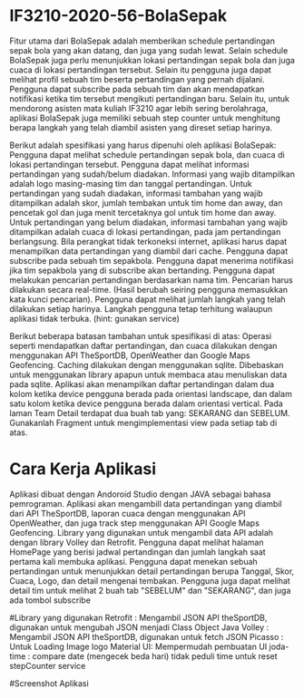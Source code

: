 # IF3210-2020-56-BolaSepak

Fitur utama dari BolaSepak adalah memberikan schedule pertandingan sepak bola yang akan datang, dan juga yang sudah lewat. Selain schedule BolaSepak juga perlu menunjukkan lokasi pertandingan sepak bola dan juga cuaca di lokasi pertandingan tersebut. Selain itu pengguna juga dapat melihat profil sebuah tim beserta pertandingan yang pernah dijalani. Pengguna dapat subscribe pada sebuah tim dan akan mendapatkan notifikasi ketika tim tersebut mengikuti pertandingan baru. Selain itu, untuk mendorong asisten mata kuliah IF3210 agar lebih sering berolahraga, aplikasi BolaSepak juga memiliki sebuah step counter untuk menghitung berapa langkah yang telah diambil asisten yang direset setiap harinya.

Berikut adalah spesifikasi yang harus dipenuhi oleh aplikasi BolaSepak:
Pengguna dapat melihat schedule pertandingan sepak bola, dan cuaca di lokasi pertandingan tersebut.
Pengguna dapat melihat informasi pertandingan yang sudah/belum diadakan. Informasi yang wajib ditampilkan adalah logo masing-masing tim dan tanggal pertandingan.
Untuk pertandingan yang sudah diadakan, informasi tambahan yang wajib ditampilkan adalah skor, jumlah tembakan untuk tim home dan away, dan pencetak gol dan juga menit tercetaknya gol untuk tim home dan away. 
Untuk pertandingan yang belum diadakan, informasi tambahan yang wajib ditampilkan adalah cuaca di lokasi pertandingan, pada jam pertandingan berlangsung.
Bila perangkat tidak terkoneksi internet, aplikasi harus dapat menampilkan data pertandingan yang diambil dari cache.
Pengguna dapat subscribe pada sebuah tim sepakbola.
Pengguna dapat menerima notifikasi jika tim sepakbola yang di subscribe akan bertanding.
Pengguna dapat melakukan pencarian pertandingan berdasarkan nama tim. Pencarian harus dilakukan secara real-time. (Hasil berubah seiring pengguna memasukkan kata kunci pencarian).
Pengguna dapat melihat jumlah langkah yang telah dilakukan setiap harinya. Langkah pengguna tetap terhitung walaupun aplikasi tidak terbuka. (hint: gunakan service)

Berikut beberapa batasan tambahan untuk spesifikasi di atas:
Operasi seperti mendapatkan daftar pertandingan, dan cuaca dilakukan dengan menggunakan API TheSportDB, OpenWeather dan Google Maps Geofencing.
Caching dilakukan dengan menggunakan sqlite. Dibebaskan untuk menggunakan library apapun untuk membaca atau menuliskan data pada sqlite.
Aplikasi akan menampilkan daftar pertandingan dalam dua kolom ketika device pengguna berada pada orientasi landscape, dan dalam satu kolom ketika device pengguna berada dalam orientasi vertical.
Pada laman Team Detail terdapat dua buah tab yang: SEKARANG dan SEBELUM. Gunakanlah Fragment untuk mengimplementasi view pada setiap tab di atas.

# Cara Kerja Aplikasi
Aplikasi dibuat dengan Andoroid Studio dengan JAVA sebagai bahasa pemrograman. Aplikasi akan mengambill data pertandingan yang diambil dari API TheSportDB,
laporan cuaca dengan menggunakan API OpenWeather, dan juga track step menggunakan API Google Maps Geofencing.
Library yang digunakan untuk mengambil data API adalah dengan library Volley dan Retrofit.
Pengguna dapat melihat halaman HomePage yang berisi jadwal pertandingan dan jumlah langkah saat pertama kali membuka aplikasi.
Pengguna dapat menekan sebuah pertandingan untuk menunjukkan detail pertandingan berupa Tanggal, Skor, Cuaca, Logo, dan detail mengenai tembakan.
Pengguna juga dapat melihat detail tim untuk melihat 2 buah tab "SEBELUM" dan "SEKARANG", dan juga ada tombol subscribe

#Library yang digunakan
Retrofit : Mengambil JSON API theSportDB, digunakan untuk mengubah JSON menjadi Class Object Java
Volley : Mengambil JSON API theSportDB, digunakan untuk fetch JSON
Picasso : Untuk Loading Image logo
Material UI: Mempermudah pembuatan UI
joda-time : compare date (mengecek beda hari) tidak peduli time untuk reset stepCounter service

#Screenshot Aplikasi
